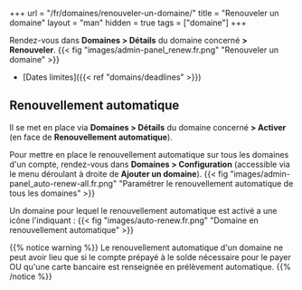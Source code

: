 +++
url = "/fr/domaines/renouveler-un-domaine/"
title = "Renouveler un domaine"
layout = "man"
hidden = true
tags = ["domaine"]
+++

Rendez-vous dans **Domaines > Détails** du domaine concerné **> Renouveler**.
{{< fig "images/admin-panel_renew.fr.png" "Renouveler un domaine" >}}

- [Dates limites]({{< ref "domains/deadlines" >}})

## Renouvellement automatique

Il se met en place via  **Domaines > Détails** du domaine concerné **> Activer** (en face de **Renouvellement automatique**).

Pour mettre en place le renouvellement automatique sur tous les domaines d'un compte, rendez-vous dans **Domaines > Configuration** (accessible via le menu déroulant à droite de **Ajouter un domaine**).
{{< fig "images/admin-panel_auto-renew-all.fr.png" "Paramétrer le renouvellement automatique de tous les domaines" >}}

Un domaine pour lequel le renouvellement automatique est activé a une icône l'indiquant :
{{< fig "images/auto-renew.fr.png" "Domaine en renouvellement automatique" >}}

{{% notice warning %}}
Le renouvellement automatique d'un domaine ne peut avoir lieu que si le compte prépayé à le solde nécessaire pour le payer OU qu'une carte bancaire est renseignée en prélèvement automatique.
{{% /notice %}}

